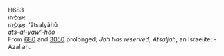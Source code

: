 <body>
  <p>H683<br>  אצליהוּ  <br> אֲצַליָהוּ  ‎  ‘ătsalyâhû  <br><i>ats-al-yaw‘-hoo </i><br>From <a href="h0680.htm">680</a> and <a href="h3050.htm">3050</a> prolonged; <i>Jah</i> <i>has</i> <i>reserved</i>; <i>Atsaljah</i>, an Israelite: - Azaliah.<br></p>
 </body>